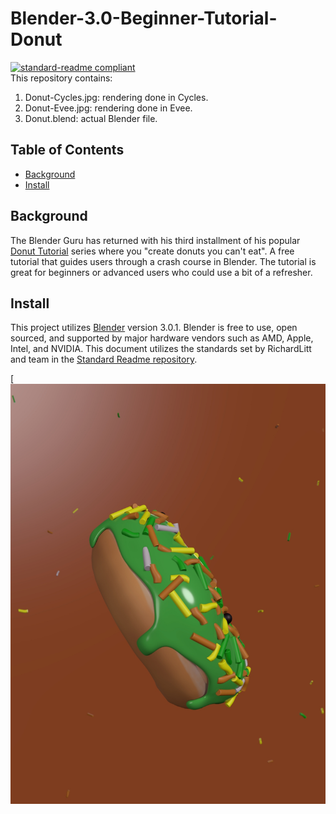 # Blender-3.0-Beginner-Tutorial-Donut
[![standard-readme compliant](https://img.shields.io/badge/readme%20style-standard-brightgreen.svg?style=flat-square)](https://github.com/RichardLitt/standard-readme)
<br>
This repository contains:
1. Donut-Cycles.jpg: rendering done in Cycles.
2. Donut-Evee.jpg: rendering done in Evee.
3. Donut.blend: actual Blender file.

## Table of Contents
* [Background](#a-name"background"abackground)
* [Install](#a-name"install"ainstall)

## <a name="background"></a>Background 
The Blender Guru has returned with his third installment of his popular [Donut Tutorial](https://www.youtube.com/watch?v=nIoXOplUvAw&list=PLjEaoINr3zgFX8ZsChQVQsuDSjEqdWMAD&index=1 "Donut Tutorial") series where you "create donuts you can't eat". A free tutorial that guides users through a crash course in Blender. The tutorial is great for beginners or advanced users who could use a bit of a refresher.

## <a name="install"></a>Install
This project utilizes [Blender](https://www.blender.org/ "Blender") version 3.0.1. Blender is free to use, open sourced, and supported by major hardware vendors such as AMD, Apple, Intel, and NVIDIA. This document utilizes the standards set by RichardLitt and team in the [Standard Readme repository](https://github.com/RichardLitt/standard-readme "Standard Readme repository").

[![Donut rendered in Evee](https://github.com/HCSimpson/Blender-3.0-Beginner-Tutorial-Donut/blob/main/Donut-Evee.jpg)
